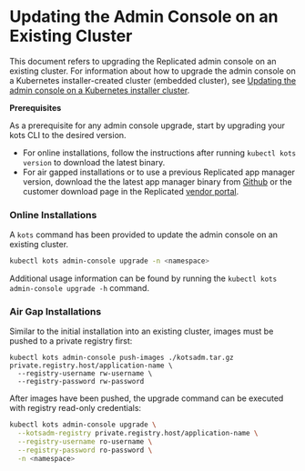 # Updating the Admin Console on an Existing Cluster

This document refers to upgrading the Replicated admin console on an existing cluster.
For information about how to upgrade the admin console on a Kubernetes installer-created cluster (embedded cluster), see [Updating the admin console on a Kubernetes installer cluster](updating-embedded-cluster).

**Prerequisites**

As a prerequisite for any admin console upgrade, start by upgrading your kots CLI to the desired version.
* For online installations, follow the instructions after running `kubectl kots version` to download the latest binary.
* For air gapped installations or to use a previous Replicated app manager version, download the the latest app manager binary from [Github](https://github.com/replicatedhq/kots/releases) or the customer download page in the Replicated [vendor portal](https://vendor.replicated.com).

### Online Installations

A `kots` command has been provided to update the admin console on an existing cluster.

```bash
kubectl kots admin-console upgrade -n <namespace>
```

Additional usage information can be found by running the `kubectl kots admin-console upgrade -h` command.

### Air Gap Installations

Similar to the initial installation into an existing cluster, images must be pushed to a private registry first:

```shell
kubectl kots admin-console push-images ./kotsadm.tar.gz private.registry.host/application-name \
  --registry-username rw-username \
  --registry-password rw-password
```

After images have been pushed, the upgrade command can be executed with registry read-only credentials:

```bash
kubectl kots admin-console upgrade \
  --kotsadm-registry private.registry.host/application-name \
  --registry-username ro-username \
  --registry-password ro-password \
  -n <namespace>
```
